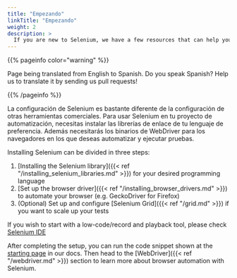 ```yaml
---
title: "Empezando"
linkTitle: "Empezando"
weight: 2
description: >
  If you are new to Selenium, we have a few resources that can help you get up to speed right away.
---
```


{{% pageinfo color="warning" %}}
<p class="lead">
   <i class="fas fa-language display-4"></i> 
   Page being translated from 
   English to Spanish. Do you speak Spanish? Help us to translate
   it by sending us pull requests!
</p>
{{% /pageinfo %}}


La configuración de Selenium es bastante diferente de la configuración
de otras herramientas comerciales.
Para usar Selenium en tu proyecto de automatización,
necesitas instalar las librerías de enlace de tu lenguaje de preferencia.
Además necesitarás los binarios de WebDriver para los navegadores 
en los que deseas automatizar y ejecutar pruebas.

Installing Selenium can be divided in three steps:

1. [Installing the Selenium library]({{< ref "/installing_selenium_libraries.md" >}}) for your desired programming language
2. [Set up the browser driver]({{< ref "/installing_browser_drivers.md" >}}) to automate your browser (e.g. GeckoDriver for Firefox)
3. (Optional) Set up and configure [Selenium Grid]({{< ref "/grid.md" >}}) if you want to scale up your tests

If you wish to start with a low-code/record and playback tool, please check 
[Selenium IDE](https://selenium.dev/selenium-ide)

After completing the setup, you can run the code snippet shown at the 
[starting page](/de/documentation) in our docs. Then head to the 
[WebDriver]({{< ref "/webdriver.md" >}}) section to learn more about
browser automation with Selenium.